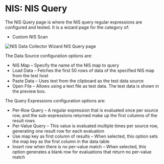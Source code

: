 # NIS: NIS Query

The NIS Query page is where the NIS query regular expressions are configured and tested. It is a
wizard page for the category of:

- Custom NIS Scan

![NIS Data Collector Wizard NIS Query page](/img/product_docs/accessanalyzer/12.0/admin/datacollector/nis/query.webp)

The Data Source configuration options are:

- NIS Map – Specify the name of the NIS map to query
- Load Data – Fetches the first 50 rows of data of the specified NIS map from the test host
- Paste Data – Uses text from the clipboard as the test data source
- Open File – Allows using a text file as test data. The test data is shown in the preview box.

The Query Expressions configuration options are:

- Per-Row Query – A regular expression that is evaluated once per source row, and the
  sub-expressions returned make up the first columns of the result rows
- Per-Value Query – This value is evaluated multiple times per source row, generating one result row
  for each evaluation
- Use map key as first column of results – When selected, this option sets the map key as the first
  column in the data table
- Insert row when there is no per-value match – When selected, this option generates a blank row for
  evaluations that return no per-value match
